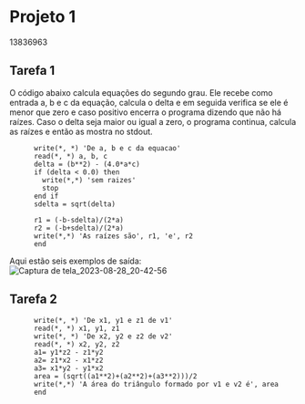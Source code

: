 # Projeto 1
13836963

## Tarefa 1
O código abaixo calcula equações do segundo grau. Ele recebe como entrada a, b e c da equação, calcula o delta e em seguida verifica se ele é menor que zero e caso positivo encerra o programa dizendo que não há raízes. Caso o delta seja maior ou igual a zero, o programa continua, calcula as raízes e então as mostra no stdout.
````fortran77
      write(*, *) 'De a, b e c da equacao'
      read(*, *) a, b, c
      delta = (b**2) - (4.0*a*c)
      if (delta < 0.0) then
        write(*,*) 'sem raizes'
        stop
      end if
      sdelta = sqrt(delta)

      r1 = (-b-sdelta)/(2*a)
      r2 = (-b+sdelta)/(2*a)
      write(*,*) 'As raízes são', r1, 'e', r2
      end 
````

Aqui estão seis exemplos de saída:
![Captura de tela_2023-08-28_20-42-56](https://github.com/LuNeder/intro-fiscomp/assets/19750714/49eeb1f5-cda7-4df1-98bf-1a3850ec4802)


## Tarefa 2
````fortran77
      write(*, *) 'De x1, y1 e z1 de v1'
      read(*, *) x1, y1, z1
      write(*, *) 'De x2, y2 e z2 de v2'
      read(*, *) x2, y2, z2
      a1= y1*z2 - z1*y2
      a2= z1*x2 - x1*z2
      a3= x1*y2 - y1*x2
      area = (sqrt((a1**2)+(a2**2)+(a3**2)))/2
      write(*,*) 'A área do triângulo formado por v1 e v2 é', area
      end 

````
